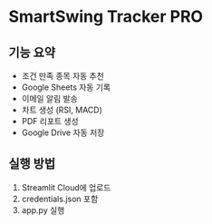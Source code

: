 # SmartSwing Tracker PRO

## 기능 요약
- 조건 만족 종목 자동 추천
- Google Sheets 자동 기록
- 이메일 알림 발송
- 차트 생성 (RSI, MACD)
- PDF 리포트 생성
- Google Drive 자동 저장

## 실행 방법
1. Streamlit Cloud에 업로드
2. credentials.json 포함
3. app.py 실행